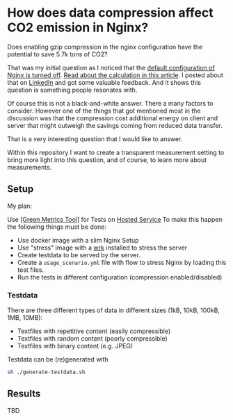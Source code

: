 # How does data compression affect CO2 emission in Nginx?

Does enabling gzip compression in the nginx configuration have the potential to
save 5.7k tons of CO2?

That was my initial question as I noticed that the [default configuration of
Nginx is turned
off](https://raw.githubusercontent.com/nginx/nginx/master/conf/nginx.conf).
[Read about the calculation in this
article](https://typeshare.co/ti/posts/want-to-make-your-web-service-greener-this-single-flag-in-your-nginx-configuration-decreases-your-carbon-emission).
I posted about that on
[LinkedIn](https://www.linkedin.com/posts/torsten-irlaender_til-greensoftware-ngnix-activity-7235179509849739264-jBN4?utm_source=share&utm_medium=member_desktop)
and got some valuable feedback. And it shows this question is something people
resonates with.

Of course this is not a black-and-white answer. There a many factors to consider.
However one of the things that got mentioned most in the discussion was that the
compression cost additional energy on client and server that might outweigh
the savings coming from reduced data transfer.

That is a very interesting question that I would like to answer.

Within this repository I want to create a transparent measurement setting to
bring more light into this question, and of course, to learn more about
measurements.

## Setup

My plan:

Use [[Green Metrics Tool]](https://docs.green-coding.io) for Tests on [Hosted Service](https://metrics.green-coding.io)
To make this happen the following things must be done:

- Use docker image with a slim Nginx Setup
- Use "stress" image with a [wrk](https://github.com/wg/wrk) installed to stress the server
- Create testdata to be served by the server.
- Create a `usage_scenario.yml` file with flow to stress Nginx by loading this test files.
- Run the tests in different configuration (compression enabled/disabled)

### Testdata

There are three different types of data in different sizes (1kB, 10kB, 100kB, 1MB, 10MB):

- Textfiles with repetitive content (easily compressible)
- Textfiles with random content (poorly compressible)
- Textfiles with binary content (e.g. JPEG)

Testdata can be (re)generated with

```sh
sh ./generate-testdata.sh
```

## Results

TBD

